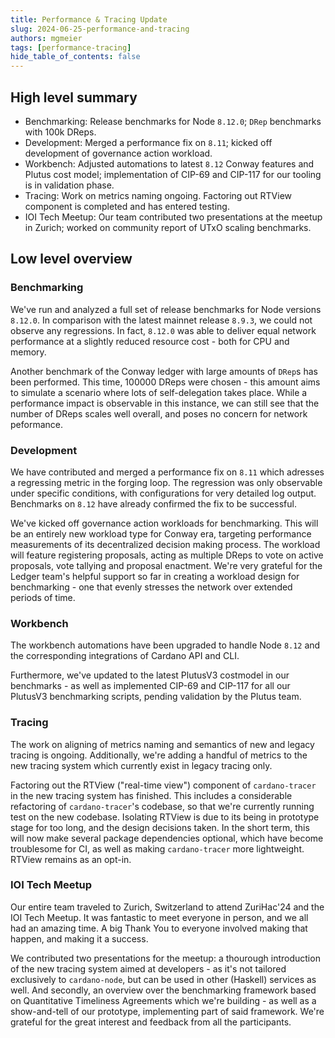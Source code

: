 ```yaml
---
title: Performance & Tracing Update
slug: 2024-06-25-performance-and-tracing
authors: mgmeier
tags: [performance-tracing]
hide_table_of_contents: false
---
```


## High level summary

* Benchmarking: Release benchmarks for Node `8.12.0`; `DRep` benchmarks with 100k DReps.
* Development: Merged a performance fix on `8.11`; kicked off development of governance action workload.
* Workbench: Adjusted automations to latest `8.12` Conway features and Plutus cost model; implementation of CIP-69 and CIP-117 for our tooling is in validation phase.
* Tracing: Work on metrics naming ongoing. Factoring out RTView component is completed and has entered testing.
* IOI Tech Meetup: Our team contributed two presentations at the meetup in Zurich; worked on community report of UTxO scaling benchmarks.

## Low level overview


### Benchmarking

We've run and analyzed a full set of release benchmarks for Node versions `8.12.0`. In comparison with the latest mainnet release `8.9.3`, we could not observe any regressions. In fact, `8.12.0` was able to deliver equal network
performance at a slightly reduced resource cost - both for CPU and memory.

Another benchmark of the Conway ledger with large amounts of `DRep`s has been performed. This time, 100000 DReps were chosen - this amount aims to simulate a scenario where lots of self-delegation takes place. While a performance
impact is observable in this instance, we can still see that the number of DReps scales well overall, and poses no concern for network peformance.

### Development

We have contributed and merged a performance fix on `8.11` which adresses a regressing metric in the forging loop. The regression was only observable under specific conditions, with configurations for very detailed log output. Benchmarks on `8.12`
have already confirmed the fix to be successful.  
 
We've kicked off governance action workloads for benchmarking. This will be an entirely new workload type for Conway era, targeting performance measurements of its decentralized decision making process. The workload will feature
registering proposals, acting as multiple DReps to vote on active proposals, vote tallying and proposal enactment. We're very grateful for the Ledger team's helpful support so far in creating a workload design for benchmarking - one that evenly stresses 
the network over extended periods of time.

### Workbench

The workbench automations have been upgraded to handle Node `8.12` and the corresponding integrations of Cardano API and CLI.  

Furthermore, we've updated to the latest PlutusV3 costmodel in our benchmarks - as well as implemented CIP-69 and CIP-117 for all our PlutusV3 benchmarking scripts, pending validation by the Plutus team.

### Tracing

The work on aligning of metrics naming and semantics of new and legacy tracing is ongoing. Additionally, we're adding a handful of metrics to the new tracing system which currently exist in legacy tracing only.

Factoring out the RTView ("real-time view") component of `cardano-tracer` in the new tracing system has finished. This includes a considerable refactoring of `cardano-tracer`'s codebase, so that we're currently running test on the new codebase. Isolating
RTView is due to its being in prototype stage for too long, and the design decisions taken. In the short term, this will now make several package dependencies optional, which have become troublesome for CI, as well as making `cardano-tracer` more lightweight.
RTView remains as an opt-in.  

### IOI Tech Meetup

Our entire team traveled to Zurich, Switzerland to attend ZuriHac'24 and the IOI Tech Meetup. It was fantastic to meet everyone in person, and we all had an amazing time. A big Thank You to everyone involved making that happen, and making it a success.  

We contributed two presentations for the meetup: a thourough introduction of the new tracing system aimed at developers - as it's not tailored exclusively to `cardano-node`, but can be used in other (Haskell) services as well. And secondly, 
an overview over the benchmarking framework based on Quantitative Timeliness Agreements which we're building - as well as a show-and-tell of our prototype, implementing part of said framework. We're grateful for the great interest and feedback from all
the participants.
